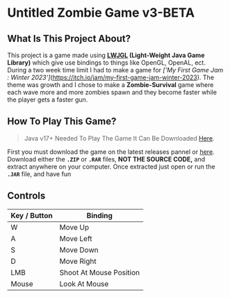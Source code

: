 # Untitled Zombie Game v3-BETA
## What Is This Project About?
This project is a game made using **[LWJGL](https://www.lwjgl.org/) (Light-Weight Java Game Library)** which give use bindings to things like OpenGL, OpenAL, ect. During a two week time limit I had to make a game for *['My First Game Jam : Winter 2023']*(https://itch.io/jam/my-first-game-jam-winter-2023). The theme was growth and I chose to make a **Zombie-Survival** game where each wave more and more zombies spawn and they become faster while the player gets a faster gun.
## How To Play This Game?
> Java v17+ Needed To Play The Game It Can Be Downloaded [Here](https://www.oracle.com/java/technologies/javase/jdk17-archive-downloads.html).

First you must download the game on the latest releases pannel or [here](https://github.com/ChezyName/Winter2023GameJam/releases/latest).
Download either the **`.ZIP`** or **`.RAR`** files, **NOT THE SOURCE CODE,**
and extract anywhere on your computer. Once extracted just open or run the **`.JAR`** file, and have fun

## Controls

| Key / Button | Binding                 |
|--------------|-------------------------|
| W            |         Move Up         |
| A            |        Move Left        |
| S            |        Move Down        |
| D            |        Move Right       |
| LMB          | Shoot At Mouse Position |
| Mouse        |      Look At Mouse      |
